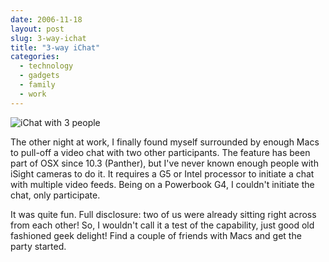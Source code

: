 ```yaml
---
date: 2006-11-18
layout: post
slug: 3-way-ichat
title: "3-way iChat"
categories:
  - technology
  - gadgets
  - family
  - work
---
```


![iChat with 3 people](/assets/images/2006/11/ichat.jpg)

The other night at work, I finally found myself surrounded by enough Macs to pull-off a video chat with two other participants. The feature has been part of OSX since 10.3 (Panther), but I've never known enough people with iSight cameras to do it. It requires a G5 or Intel processor to initiate a chat with multiple video feeds. Being on a Powerbook G4, I couldn't initiate the chat, only participate.

It was quite fun. Full disclosure: two of us were already sitting right across from each other! So, I wouldn't call it a test of the capability, just good old fashioned geek delight! Find a couple of friends with Macs and get the party started.
